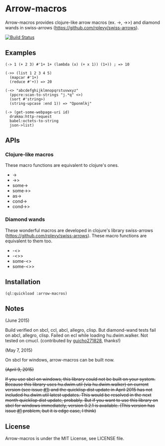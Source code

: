 # Arrow-macros

Arrow-macros provides clojure-like arrow macros (ex. ->, ->>) and diamond wands in swiss-arrows (https://github.com/rplevy/swiss-arrows).

[![Build Status](https://travis-ci.org/guicho271828/arrow-macros.svg?branch=master)](https://travis-ci.org/guicho271828/arrow-macros)

## Examples

```
(-> 1 (+ 2 3) #'1+ 1+ (lambda (x) (+ x 1)) (1+)) ; => 10
```

```
(->> (list 1 2 3 4 5)
  (mapcar #'1+)
  (reduce #'+)) => 20
```

```
(-<> "abcdefghijklmnopqrstuvwxyz"
  (ppcre:scan-to-strings "j.*q" <>)
  (sort #'string>)
  (string-upcase :end 1)) => "Qponmlkj"
```

```
(-> (get-some-webpage-uri id)
  drakma:http-request
  babel:octets-to-string
  json->list)
```

## APIs

### Clojure-like macros

These macro functions are equivalent to clojure's ones.

- ->
- ->>
- some->
- some->>
- as->
- cond->
- cond->>

### Diamond wands

These wonderful macros are developed in clojure's library swiss-arrows (https://github.com/rplevy/swiss-arrows).
These macro functions are equivalent to them too.

- -<>
- -<>>
- some-<>
- some-<>>

## Installation

```
(ql:quickload :arrow-macros)
```

## Notes

(June 2015)

Build verified on sbcl, ccl, abcl, allegro, clisp.
But diamond-wand tests fail on abcl, allegro, clisp.
Failed on ecl while loading hu.dwim.walker.
Not tested on cmucl.
(contributed by [guicho271828](https://github.com/guicho271828), thanks!)

(May 7, 2015)

On sbcl for windows, arrow-macros can be built now.

<del>
<p>(April 9, 2015)</p>

<p>If you use sbcl on windows, this library could not be built on your system.
Because this library uses hu.dwim.util (via hu.dwim.walker) on current version (see issue <a href='https://github.com/hipeta/arrow-macros/issues/1'>#1</a>) and the quicklisp dist update in April 2015 has not included hu.dwim.util latest updates.
This would be resolved in the next month quicklisp dist update, probably.
But if you want to use this library on sbcl for windows immediately, version 0.2.1 is available. (This version has issue <a href='https://github.com/hipeta/arrow-macros/issues/1'>#1</a> problem, but it is edge case, I think)</p>
</del>

## License

Arrow-macros is under the MIT License, see LICENSE file.
